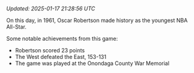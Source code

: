 # 

_Updated: 2025-01-17 21:28:56 UTC_

On this day, in 1961, Oscar Robertson made history as the youngest NBA All-Star.

Some notable achievements from this game:
- Robertson scored 23 points
- The West defeated the East, 153-131
- The game was played at the Onondaga County War Memorial

